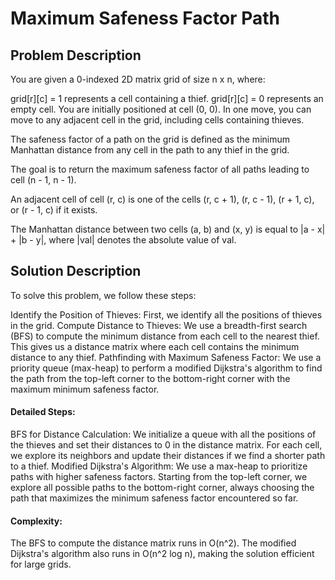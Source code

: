 # Maximum Safeness Factor Path

## Problem Description

You are given a 0-indexed 2D matrix grid of size n x n, where:

grid[r][c] = 1 represents a cell containing a thief.
grid[r][c] = 0 represents an empty cell.
You are initially positioned at cell (0, 0). In one move, you can move to any adjacent cell in the grid, including cells containing thieves.

The safeness factor of a path on the grid is defined as the minimum Manhattan distance from any cell in the path to any thief in the grid.

The goal is to return the maximum safeness factor of all paths leading to cell (n - 1, n - 1).

An adjacent cell of cell (r, c) is one of the cells (r, c + 1), (r, c - 1), (r + 1, c), or (r - 1, c) if it exists.

The Manhattan distance between two cells (a, b) and (x, y) is equal to |a - x| + |b - y|, where |val| denotes the absolute value of val.

## Solution Description

To solve this problem, we follow these steps:

Identify the Position of Thieves: First, we identify all the positions of thieves in the grid.
Compute Distance to Thieves: We use a breadth-first search (BFS) to compute the minimum distance from each cell to the nearest thief. This gives us a distance matrix where each cell contains the minimum distance to any thief.
Pathfinding with Maximum Safeness Factor: We use a priority queue (max-heap) to perform a modified Dijkstra's algorithm to find the path from the top-left corner to the bottom-right corner with the maximum minimum safeness factor.

#### Detailed Steps:

BFS for Distance Calculation:
We initialize a queue with all the positions of the thieves and set their distances to 0 in the distance matrix.
For each cell, we explore its neighbors and update their distances if we find a shorter path to a thief.
Modified Dijkstra's Algorithm:
We use a max-heap to prioritize paths with higher safeness factors.
Starting from the top-left corner, we explore all possible paths to the bottom-right corner, always choosing the path that maximizes the minimum safeness factor encountered so far.

#### Complexity:

The BFS to compute the distance matrix runs in O(n^2).
The modified Dijkstra's algorithm also runs in O(n^2 log n), making the solution efficient for large grids.
